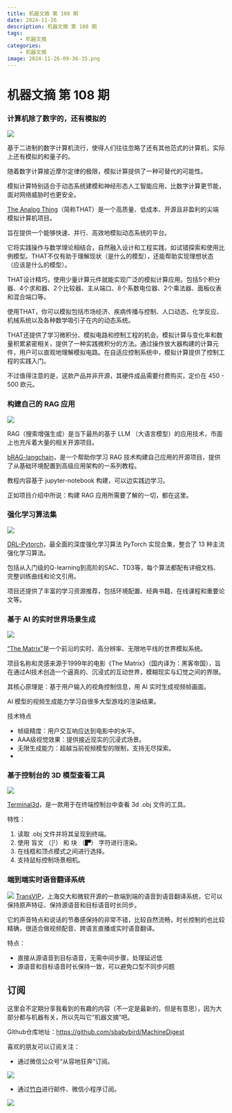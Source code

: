```yaml
---
title: 机器文摘 第 108 期
date: 2024-11-26
description: 机器文摘 第 108 期
tags: 
    - 机器文摘
categories: 
    - 机器文摘
image: 2024-11-26-09-36-35.png
---
```

# 机器文摘 第 108 期
### 计算机除了数字的，还有模拟的
![](2024-11-26-09-34-35.png)

基于二进制的数字计算机流行，使得人们往往忽略了还有其他范式的计算机，实际上还有模拟的和量子的。

随着数字计算接近摩尔定律的极限，模拟计算提供了一种可替代的可能性。

模拟计算特别适合于动态系统建模和神经形态人工智能应用，比数字计算更节能，面对网络威胁时也更安全。

[The Analog Thing](https://the-analog-thing.org/)（简称THAT）是一个高质量、低成本、开源且非盈利的尖端模拟计算机项目。

旨在提供一个能够快速、并行、高效地模拟动态系统的平台。

它将实践操作与数学理论相结合，自然融入设计和工程实践，如试错探索和使用比例模型。THAT不仅有助于理解现状（是什么的模型），还能帮助实现理想状态（应该是什么的模型）。

THAT设计精巧，使用少量计算元件就能实现广泛的模拟计算应用。包括5个积分器、4个求和器、2个比较器、主从端口、8个系数电位器、2个乘法器、面板仪表和混合端口等。

使用THAT，你可以模拟包括市场经济、疾病传播与控制、人口动态、化学反应、机械系统以及各种数学吸引子在内的动态系统。

THAT还提供了学习微积分、模拟电路和控制工程的机会。模拟计算与变化率和数量积累紧密相关，提供了一种实践微积分的方法。通过操作放大器构建的计算元件，用户可以直观地理解模拟电路。在自适应控制系统中，模拟计算提供了控制工程的实践入门。

不过值得注意的是，这款产品并非开源，其硬件成品需要付费购买，定价在 450 - 500 欧元。

### 构建自己的 RAG 应用
![](2024-11-26-09-34-53.png)

RAG（搜索增强生成）是当下最热的基于 LLM （大语言模型）的应用技术，市面上也充斥着大量的相关开源项目。

[bRAG-langchain](https://github.com/bRAGAI/bRAG-langchain)，是一个帮助你学习 RAG 技术构建自己应用的开源项目，提供了从基础环境配置到高级应用架构的一系列教程。

教程内容基于 jupyter-notebook 构建，可以边实践边学习。

正如项目介绍中所说：构建 RAG 应用所需要了解的一切，都在这里。


### 强化学习算法集
![](2024-11-26-09-35-54.png)

[DRL-Pytorch](https://github.com/XinJingHao/DRL-Pytorch)，最全面的深度强化学习算法 PyTorch 实现合集，整合了 13 种主流强化学习算法。

包括从入门级的Q-learning到高阶的SAC、TD3等，每个算法都配有详细文档、完整训练曲线和论文引用。

项目还提供了丰富的学习资源推荐，包括环境配置、经典书籍、在线课程和重要论文等。

### 基于 AI 的实时世界场景生成
![](2024-11-26-09-36-35.png)

[“The Matrix”](https://thematrix1999.github.io/)是一个前沿的实时、高分辨率、无限地平线的世界模拟系统。

项目名称和灵感来源于1999年的电影《The Matrix》（国内译为：黑客帝国），旨在通过AI技术创造一个逼真的、沉浸式的互动世界，模糊现实与幻觉之间的界限。

其核心原理是：基于用户输入的视角控制信息，用 AI 实时生成视频帧画面。

AI 模型的视频生成能力学习自很多大型游戏的渲染结果。

技术特点
- 帧级精度：用户交互响应达到电影中的水平。
- AAA级视觉效果：提供接近现实的沉浸式场景。
- 无限生成能力：超越当前视频模型的限制，支持无尽探索。
- 
### 基于控制台的 3D 模型查看工具
![](2024-11-26-09-37-26.png)

[Terminal3d](https://github.com/liam-ilan/terminal3d)，是一款用于在终端控制台中查看 3d .obj 文件的工具。

特性：
1. 读取 .obj 文件并将其呈现到终端。
2. 使用 盲文 （⡟） 和 块 （▛） 字符进行渲染。
3. 在线框和顶点模式之间进行选择。
4. 支持鼠标控制场景相机。 ​​​

### 端到端实时语音翻译系统
![](2024-11-26-09-37-52.png)
[TransVIP](https://github.com/nethermanpro/transvip)，上海交大和微软开源的一款端到端的语音到语音翻译系统，它可以保持原声特征、保持源语音和目标语音时长同步。

它的声音特点和说话的节奏感保持的非常不错，比较自然流畅，时长控制的也比较精确，很适合做视频配音、跨语言直播或实时语音翻译。

特点：
- 直接从源语音到目标语音，无需中间步骤，处理延迟低
- 源语音和目标语音时长保持一致，可以避免口型不同步问题


## 订阅
这里会不定期分享我看到的有趣的内容（不一定是最新的，但是有意思），因为大部分都与机器有关，所以先叫它“机器文摘”吧。

Github仓库地址：https://github.com/sbabybird/MachineDigest

喜欢的朋友可以订阅关注：

- 通过微信公众号“从容地狂奔”订阅。

![](../weixin.jpg)

- 通过[竹白](https://zhubai.love/)进行邮件、微信小程序订阅。

![](../zhubai.jpg)
